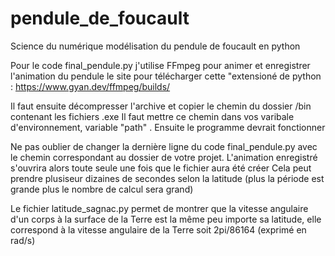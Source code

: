 # pendule_de_foucault
Science du numérique modélisation du pendule de foucault en python 

Pour le code final_pendule.py j'utilise FFmpeg pour animer et enregistrer l'animation du pendule le site pour télécharger cette "extensioné de python : https://www.gyan.dev/ffmpeg/builds/

Il faut ensuite décompresser l'archive et copier le chemin du dossier /bin contenant les fichiers .exe
Il faut mettre ce chemin dans vos varibale d'environnement, variable "path" .
Ensuite le programme devrait fonctionner

Ne pas oublier de changer la dernière ligne du code final_pendule.py avec le chemin correspondant au dossier de votre projet.
L'animation enregistré s'ouvrira alors toute seule une fois que le fichier aura été créer
Cela peut prendre plusiseur dizaines de secondes selon la latitude (plus la période est grande plus le nombre de calcul sera grand)




Le fichier latitude_sagnac.py permet de montrer que la vitesse angulaire d'un corps à la surface de la Terre est la même peu importe sa latitude, elle correspond à la vitesse angulaire de la Terre soit 2pi/86164 (exprimé en rad/s)







